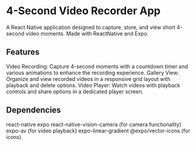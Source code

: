 # 4-Second Video Recorder App
A React Native application designed to capture, store, and view short 4-second video moments. Made with ReactNative and Expo.

## Features
Video Recording: Capture 4-second moments with a countdown timer and various animations to enhance the recording experience.
Gallery View: Organize and view recorded videos in a responsive grid layout with playback and delete options.
Video Player: Watch videos with playback controls and share options in a dedicated player screen.

## Dependencies
react-native
expo
react-native-vision-camera (for camera functionality)
expo-av (for video playback)
expo-linear-gradient
@expo/vector-icons (for icons)
